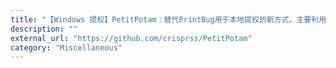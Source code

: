 ```yaml
---
title: "【Windows 提权】PetitPotam：替代PrintBug用于本地提权的新方式，主要利用MS-EFSR协议中的接口函数"
description: ""
external_url: "https://github.com/crisprss/PetitPotam"
category: "Miscellaneous"
---
```


